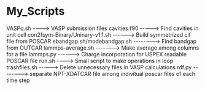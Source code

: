 # My_Scripts
VASPq.sh ----> VASP submission files
cavities.f90 -----> Find cavities in unit cell
con2fsym-Binary/Uninary-v1.1.sh ------> Build symmetrized cif file from POSCAR
ebandgap.sh/modebandgap.sh --------> Find bandgap from OUTCAR
lammps-average.sh -------> Make average among columns for a file
lammps.py ------> Charge incorporation for USPEX readable POSCAR file
run.sh ----> Small script to make operations in loop
trashfiles.sh -----> Delete unnecessary files in VASP calculations
rdf.py --------> separate NPT-XDATCAR file among indivitual poscar files of each time step
